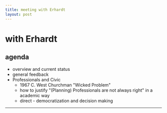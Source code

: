 ```yaml
---
title: meeting with Erhardt
layout: post
---
```


# with Erhardt

## agenda

- overview and current status
- general feedback
- Professionals and Civic
  - 1967 C. West Churchman "Wicked Problem"
  - how to justify "(Planning) Professionals are not always right" in a academic way 
  - direct - democratization and decision making

---
